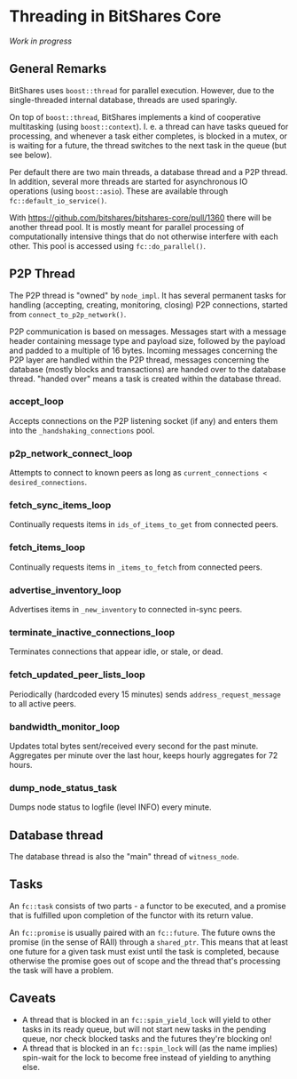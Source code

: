 Threading in BitShares Core
===========================

*Work in progress*

General Remarks
---------------

BitShares uses `boost::thread` for parallel execution. However, due to the single-threaded internal database, threads are used sparingly.

On top of `boost::thread`, BitShares implements a kind of cooperative multitasking (using `boost::context`). I. e. a thread can have tasks queued for processing, and whenever a task either completes, is blocked in a mutex, or is waiting for a future, the thread switches to the next task in the queue (but see below).

Per default there are two main threads, a database thread and a P2P thread. In addition, several more threads are started for asynchronous IO operations (using `boost::asio`). These are available through `fc::default_io_service()`.

With https://github.com/bitshares/bitshares-core/pull/1360 there will be another thread pool. It is mostly meant for parallel processing of computationally intensive things that do not otherwise interfere with each other. This pool is accessed using `fc::do_parallel()`.

P2P Thread
----------

The P2P thread is "owned" by `node_impl`. It has several permanent tasks for handling (accepting, creating, monitoring, closing) P2P connections, started from ``connect_to_p2p_network()``.

P2P communication is based on messages. Messages start with a message header containing message type and payload size, followed by the payload and padded to a multiple of 16 bytes. Incoming messages concerning the P2P layer are handled within the P2P thread, messages concerning the database (mostly blocks and transactions) are handed over to the database thread. "handed over" means a task is created within the database thread.

### accept_loop

Accepts connections on the P2P listening socket (if any) and enters them into the ``_handshaking_connections`` pool.

### p2p_network_connect_loop

Attempts to connect to known peers as long as ``current_connections < desired_connections``.

### fetch_sync_items_loop

Continually requests items in ``ids_of_items_to_get`` from connected peers.

### fetch_items_loop

Continually requests items in ``_items_to_fetch`` from connected peers.

### advertise_inventory_loop

Advertises items in ``_new_inventory`` to connected in-sync peers.

### terminate_inactive_connections_loop

Terminates connections that appear idle, or stale, or dead.

### fetch_updated_peer_lists_loop

Periodically (hardcoded every 15 minutes) sends ``address_request_message`` to all active peers.

### bandwidth_monitor_loop

Updates total bytes sent/received every second for the past minute. Aggregates per minute over the last hour, keeps hourly aggregates for 72 hours.

### dump_node_status_task

Dumps node status to logfile (level INFO) every minute.

Database thread
---------------

The database thread is also the "main" thread of `witness_node`.

Tasks
-----

An `fc::task` consists of two parts - a functor to be executed, and a promise that is fulfilled upon completion of the functor with its return value.

An `fc::promise` is usually paired with an `fc::future`. The future owns the promise (in the sense of RAII) through a `shared_ptr`. This means that at least one future for a given task must exist until the task is completed, because otherwise the promise goes out of scope and the thread that's processing the task will have a problem.

**Caveats**
-----------

* A thread that is blocked in an `fc::spin_yield_lock` will yield to other tasks in its ready queue, but will not start new tasks in the pending queue, nor check blocked tasks and the futures they're blocking on!
* A thread that is blocked in an `fc::spin_lock` will (as the name implies) spin-wait for the lock to become free instead of yielding to anything else.
